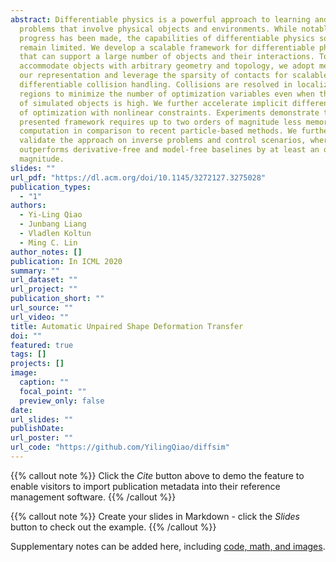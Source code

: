 ```yaml
---
abstract: Differentiable physics is a powerful approach to learning and control
  problems that involve physical objects and environments. While notable
  progress has been made, the capabilities of differentiable physics solvers
  remain limited. We develop a scalable framework for differentiable physics
  that can support a large number of objects and their interactions. To
  accommodate objects with arbitrary geometry and topology, we adopt meshes as
  our representation and leverage the sparsity of contacts for scalable
  differentiable collision handling. Collisions are resolved in localized
  regions to minimize the number of optimization variables even when the number
  of simulated objects is high. We further accelerate implicit differentiation
  of optimization with nonlinear constraints. Experiments demonstrate that the
  presented framework requires up to two orders of magnitude less memory and
  computation in comparison to recent particle-based methods. We further
  validate the approach on inverse problems and control scenarios, where it
  outperforms derivative-free and model-free baselines by at least an order of
  magnitude.
slides: ""
url_pdf: "https://dl.acm.org/doi/10.1145/3272127.3275028"
publication_types:
  - "1"
authors:
  - Yi-Ling Qiao
  - Junbang Liang
  - Vladlen Koltun
  - Ming C. Lin
author_notes: []
publication: In ICML 2020
summary: ""
url_dataset: ""
url_project: ""
publication_short: ""
url_source: ""
url_video: ""
title: Automatic Unpaired Shape Deformation Transfer
doi: ""
featured: true
tags: []
projects: []
image:
  caption: ""
  focal_point: ""
  preview_only: false
date: 
url_slides: ""
publishDate: 
url_poster: ""
url_code: "https://github.com/YilingQiao/diffsim"
---
```


{{% callout note %}}
Click the *Cite* button above to demo the feature to enable visitors to import publication metadata into their reference management software.
{{% /callout %}}

{{% callout note %}}
Create your slides in Markdown - click the *Slides* button to check out the example.
{{% /callout %}}

Supplementary notes can be added here, including [code, math, and images](https://wowchemy.com/docs/writing-markdown-latex/).
